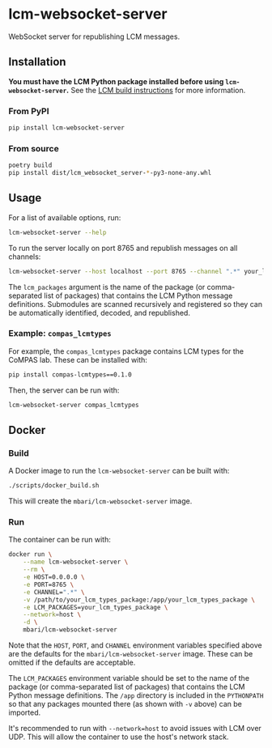 # lcm-websocket-server

WebSocket server for republishing LCM messages.

## Installation

**You must have the LCM Python package installed before using `lcm-websocket-server`.** See the [LCM build instructions](http://lcm-proj.github.io/lcm/content/build-instructions.html) for more information.

### From PyPI

```bash
pip install lcm-websocket-server
```

### From source

```bash
poetry build
pip install dist/lcm_websocket_server-*-py3-none-any.whl
```

## Usage

For a list of available options, run:
```bash
lcm-websocket-server --help
```

To run the server locally on port 8765 and republish messages on all channels:
```bash
lcm-websocket-server --host localhost --port 8765 --channel ".*" your_lcm_types_package
```

The `lcm_packages` argument is the name of the package (or comma-separated list of packages) that contains the LCM Python message definitions. Submodules are scanned recursively and registered so they can be automatically identified, decoded, and republished. 

### Example: `compas_lcmtypes`

For example, the `compas_lcmtypes` package contains LCM types for the CoMPAS lab. These can be installed with:
```bash
pip install compas-lcmtypes==0.1.0
```

Then, the server can be run with:
```bash
lcm-websocket-server compas_lcmtypes
```

## Docker

### Build

A Docker image to run the `lcm-websocket-server` can be built with:

```bash
./scripts/docker_build.sh
```

This will create the `mbari/lcm-websocket-server` image.

### Run

The container can be run with:

```bash
docker run \
    --name lcm-websocket-server \
    --rm \
    -e HOST=0.0.0.0 \
    -e PORT=8765 \
    -e CHANNEL=".*" \
    -v /path/to/your_lcm_types_package:/app/your_lcm_types_package \
    -e LCM_PACKAGES=your_lcm_types_package \
    --network=host \
    -d \
    mbari/lcm-websocket-server
```

Note that the `HOST`, `PORT`, and `CHANNEL` environment variables specified above are the defaults for the `mbari/lcm-websocket-server` image. These can be omitted if the defaults are acceptable.

The `LCM_PACKAGES` environment variable should be set to the name of the package (or comma-separated list of packages) that contains the LCM Python message definitions. The `/app` directory is included in the `PYTHONPATH` so that any packages mounted there (as shown with `-v` above) can be imported.

It's recommended to run with `--network=host` to avoid issues with LCM over UDP. This will allow the container to use the host's network stack.

